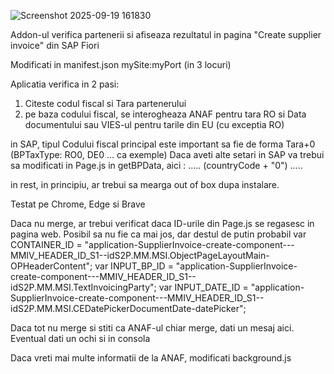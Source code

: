 
![Screenshot 2025-09-19 161830](https://github.com/user-attachments/assets/9bac4e22-0044-4283-89ab-250b4bf9b882)


Addon-ul verifica partenerii si afiseaza rezultatul in pagina "Create supplier invoice" din SAP Fiori 

Modificati in manifest.json mySite:myPort (in 3 locuri)

Aplicatia verifica in 2 pasi:
1. Citeste codul fiscal si Tara partenerului
2. pe baza codului fiscal, se interogheaza ANAF pentru tara RO si Data documentului
     sau VIES-ul pentru tarile din EU (cu exceptia RO) 

in SAP, tipul Codului fiscal principal este important sa fie de forma Tara+0 (BPTaxType:  RO0, DE0 ... ca exemple)
Daca aveti alte setari in SAP va trebui sa modificati in Page.js in getBPData, aici : ..... (countryCode + "0") .....

in rest, in principiu, ar trebui sa mearga out of box dupa instalare.

Testat pe Chrome, Edge si Brave

Daca nu merge, ar trebui verificat daca ID-urile din Page.js se regasesc in pagina web. Posibil sa nu fie ca mai jos, dar destul de putin probabil
    var CONTAINER_ID = "application-SupplierInvoice-create-component---MMIV_HEADER_ID_S1--idS2P.MM.MSI.ObjectPageLayoutMain-OPHeaderContent";
    var INPUT_BP_ID = "application-SupplierInvoice-create-component---MMIV_HEADER_ID_S1--idS2P.MM.MSI.TextInvoicingParty"; 
    var INPUT_DATE_ID = "application-SupplierInvoice-create-component---MMIV_HEADER_ID_S1--idS2P.MM.MSI.CEDatePickerDocumentDate-datePicker";

 Daca tot nu merge si stiti ca ANAF-ul chiar merge, dati un mesaj aici.
 Eventual dati un ochi si in consola

 
Daca vreti mai multe informatii de la ANAF, modificati background.js




